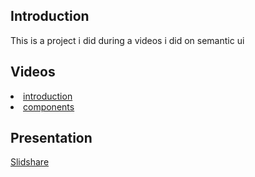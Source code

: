 <h2>Introduction</h2>
This is a project i did during a videos i did on semantic ui

<h2>Videos</h2>
<ui>
<li><a href="https://lnkd.in/d4X9jvr">introduction</a></li>
<li><a href="https://lnkd.in/dyV5s3A">components</a></li>
</ui>



<h2>Presentation</h2>
<a href="https://lnkd.in/dncDtCm">Slidshare</a>